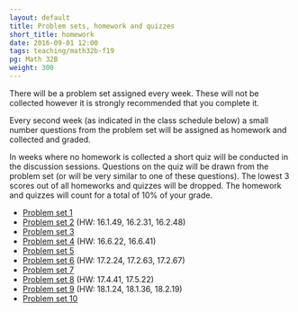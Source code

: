 ```yaml
---
layout: default
title: Problem sets, homework and quizzes
short_title: homework
date: 2016-09-01 12:00
tags: teaching/math32b-f19
pg: Math 32B
weight: 300
---
```


There will be a problem set assigned every week. These will not be collected however it is strongly recommended that you complete it.

Every second week (as indicated in the class schedule below) a small number questions from the problem set will be assigned as homework and collected and graded. 

In weeks where no homework is collected a short quiz will be conducted in the discussion sessions. Questions on the quiz will be drawn from the problem set (or will be very similar to one of these questions). The lowest 3 scores out of all homeworks and quizzes will be dropped. The homework and quizzes will count for a total of 10% of your grade.

- [Problem set 1][ps1]
- [Problem set 2][ps2] (HW: 16.1.49, 16.2.31, 16.2.48)
- [Problem set 3][ps3]
- [Problem set 4][ps4] (HW: 16.6.22, 16.6.41)
- [Problem set 5][ps5]
- [Problem set 6][ps6] (HW: 17.2.24, 17.2.63, 17.2.67)
- [Problem set 7][ps7]
- [Problem set 8][ps8] (HW: 17.4.41, 17.5.22)
- [Problem set 9][ps9] (HW: 18.1.24, 18.1.36, 18.2.19)
- [Problem set 10][ps10]

[ps1]: ps/ps1.pdf
[ps2]: ps/ps2.pdf
[ps3]: ps/ps3.pdf
[ps4]: ps/ps4.pdf
[ps5]: ps/ps5.pdf
[ps6]: ps/ps6.pdf
[ps7]: ps/ps7.pdf
[ps8]: ps/ps8.pdf
[ps9]: ps/ps9.pdf
[ps10]: ps/ps10.pdf

